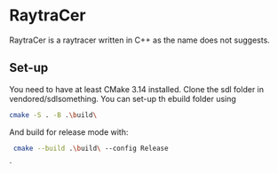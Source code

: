 # RaytraCer

RaytraCer is a raytracer written in C++ as the name does not suggests.

## Set-up 
 
 You need to have at least CMake 3.14 installed. Clone the sdl folder in vendored/sdlsomething.
 You can set-up th ebuild folder using
 ```bash
 cmake -S . -B .\build\
 ```

 And build for release mode with:

```bash
 cmake --build .\build\ --config Release
```
 `